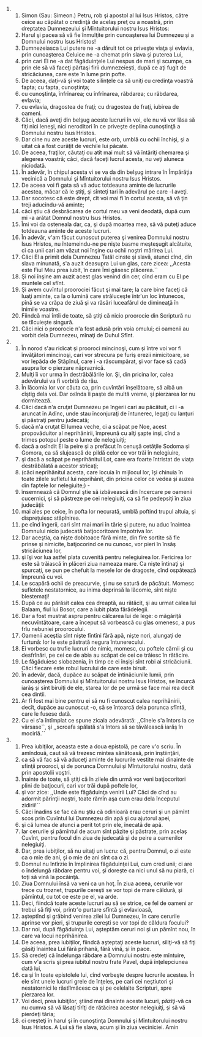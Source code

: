 <ol>
  <li>
    <ol>
      <li>Simon (Sau: Simeon.) Petru, rob şi apostol al lui Isus Hristos, către ceice au căpătat o credinţă de acelaş preţ cu a noastră, prin dreptatea Dumnezeului şi Mîntuitorului nostru Isus Hristos:</li>
      <li>Harul şi pacea să vă fie înmulţite prin cunoaşterea lui Dumnezeu şi a Domnului nostru Isus Hristos!</li>
      <li>Dumnezeiasca Lui putere ne -a dăruit tot ce priveşte viaţa şi evlavia, prin cunoaşterea Celuice ne -a chemat prin slava şi puterea Lui,</li>
      <li>prin cari El ne -a dat făgăduinţele Lui nespus de mari şi scumpe, ca prin ele să vă faceţi părtaşi firii dumnezeieşti, după ce aţi fugit de stricăciunea, care este în lume prin pofte.</li>
      <li>De aceea, daţi-vă şi voi toate silinţele ca să uniţi cu credinţa voastră fapta; cu fapta, cunoştinţa;</li>
      <li>cu cunoştinţa, înfrînarea; cu înfrînarea, răbdarea; cu răbdarea, evlavia;</li>
      <li>cu evlavia, dragostea de fraţi; cu dragostea de fraţi, iubirea de oameni.</li>
      <li>Căci, dacă aveţi din belşug aceste lucruri în voi, ele nu vă vor lăsa să fiţi nici leneşi, nici neroditori în ce priveşte deplina cunoştinţă a Domnului nostru Isus Hristos.</li>
      <li>Dar cine nu are aceste lucruri, este orb, umblă cu ochii închişi, şi a uitat că a fost curăţit de vechile lui păcate.</li>
      <li>De aceea, fraţilor, căutaţi cu atît mai mult să vă întăriţi chemarea şi alegerea voastră; căci, dacă faceţi lucrul acesta, nu veţi aluneca niciodată.</li>
      <li>În adevăr, în chipul acesta vi se va da din belşug intrare în Împărăţia vecinică a Domnului şi Mîntuitorului nostru Isus Hristos.</li>
      <li>De aceea voi fi gata să vă aduc totdeauna aminte de lucrurile acestea, măcar că le ştiţi, şi sînteţi tari în adevărul pe care -l aveţi.</li>
      <li>Dar socotesc că este drept, cît voi mai fi în cortul acesta, să vă ţin treji aducîndu-vă aminte;</li>
      <li>căci ştiu că desbrăcarea de cortul meu va veni deodată, după cum mi -a arătat Domnul nostru Isus Hristos.</li>
      <li>Îmi voi da osteneala dar, ca, şi după moartea mea, să vă puteţi aduce totdeauna aminte de aceste lucruri.</li>
      <li>În adevăr, v'am făcut cunoscut puterea şi venirea Domnului nostru Isus Hristos, nu întemeindu-ne pe nişte basme meşteşugit alcătuite, ci ca unii cari am văzut noi înşine cu ochii noştri mărirea Lui.</li>
      <li>Căci El a primit dela Dumnezeu Tatăl cinste şi slavă, atunci cînd, din slava minunată, s'a auzit deasupra Lui un glas, care zicea: ,,Acesta este Fiul Meu prea iubit, în care Îmi găsesc plăcerea.``</li>
      <li>Şi noi înşine am auzit acest glas venind din cer, cînd eram cu El pe muntele cel sfînt.</li>
      <li>Şi avem cuvîntul proorociei făcut şi mai tare; la care bine faceţi că luaţi aminte, ca la o lumină care străluceşte într'un loc întunecos, pînă se va crăpa de ziuă şi va răsări luceafărul de dimineaţă în inimile voastre.</li>
      <li>Fiindcă mai întîi de toate, să ştiţi că nicio proorocie din Scriptură nu se tîlcuieşte singură.</li>
      <li>Căci nici o proorocie n'a fost adusă prin voia omului; ci oamenii au vorbit dela Dumnezeu, mînaţi de Duhul Sfînt.</li>
    </ol>
  </li>
  <li>
    <ol>
      <li>În norod s'au ridicat şi prooroci mincinoşi, cum şi între voi vor fi învăţători mincinoşi, cari vor strecura pe furiş erezii nimicitoare, se vor lepăda de Stăpînul, care i -a răscumpărat, şi vor face să cadă asupra lor o pierzare năpraznică.</li>
      <li>Mulţi îi vor urma în destrăbălările lor. Şi, din pricina lor, calea adevărului va fi vorbită de rău.</li>
      <li>În lăcomia lor vor căuta ca, prin cuvîntări înşelătoare, să aibă un cîştig dela voi. Dar osînda îi paşte de multă vreme, şi pierzarea lor nu dormitează.</li>
      <li>Căci dacă n'a cruţat Dumnezeu pe îngerii cari au păcătuit, ci i -a aruncat în Adînc, unde stau înconjuraţi de întunerec, legaţi cu lanţuri şi păstraţi pentru judecată;</li>
      <li>dacă n'a cruţat El lumea veche, ci a scăpat pe Noe, acest propovăduitor al neprihănirii, împreună cu alţi şapte inşi, cînd a trimes potopul peste o lume de nelegiuiţi;</li>
      <li>dacă a osîndit El la peire şi a prefăcut în cenuşă cetăţile Sodoma şi Gomora, ca să slujească de pildă celor ce vor trăi în nelegiuire,</li>
      <li>şi dacă a scăpat pe neprihănitul Lot, care era foarte întristat de viaţa destrăbălată a acestor stricaţi;</li>
      <li>(căci neprihănitul acesta, care locuia în mijlocul lor, îşi chinuia în toate zilele sufletul lui neprihănit, din pricina celor ce vedea şi auzea din faptele lor nelegiuite;) -</li>
      <li>însemnează că Domnul ştie să izbăvească din încercare pe oamenii cucernici, şi să păstreze pe cei nelegiuiţi, ca să fie pedepsiţi în ziua judecăţii:</li>
      <li>mai ales pe ceice, în pofta lor necurată, umblă poftind trupul altuia, şi dispreţuiesc stăpînirea.</li>
      <li>pe cînd îngerii, cari sînt mai mari în tărie şi putere, nu aduc înaintea Domnului nicio judecată batjocoritoare împotriva lor.</li>
      <li>Dar aceştia, ca nişte dobitoace fără minte, din fire sortite să fie prinse şi nimicite, batjocorind ce nu cunosc, vor pieri în însăş stricăciunea lor,</li>
      <li>şi îşi vor lua astfel plata cuvenită pentru nelegiuirea lor. Fericirea lor este să trăiască în plăceri ziua nameaza mare. Ca nişte întinaţi şi spurcaţi, se pun pe chefuit la mesele lor de dragoste, cînd ospătează împreună cu voi.</li>
      <li>Le scapără ochii de preacurvie, şi nu se satură de păcătuit. Momesc sufletele nestatornice, au inima deprinsă la lăcomie, sînt nişte blestemaţi!</li>
      <li>După ce au părăsit calea cea dreaptă, au rătăcit, şi au urmat calea lui Balaam, fiul lui Bosor, care a iubit plata fărădelegii.</li>
      <li>Dar a fost mustrat aspru pentru călcarea lui de lege: o măgăriţă necuvîntătoare, care a început să vorbească cu glas omenesc, a pus frîu nebuniei proorocului.</li>
      <li>Oamenii aceştia sînt nişte fîntîni fără apă, nişte nori, alungaţi de furtună: lor le este păstrată negura întunerecului.</li>
      <li>Ei vorbesc cu trufie lucruri de nimic, momesc, cu poftele cărnii şi cu desfrînări, pe cei ce de abia au scăpat de cei ce trăiesc în rătăcire.</li>
      <li>Le făgăduiesc slobozenia, în timp ce ei înşişi sînt robi ai stricăciunii. Căci fiecare este robul lucrului de care este biruit.</li>
      <li>În adevăr, dacă, dupăce au scăpat de întinăciunile lumii, prin cunoaşterea Domnului şi Mîntuitorului nostru Isus Hristos, se încurcă iarăş şi sînt biruiţi de ele, starea lor de pe urmă se face mai rea decît cea dintîi.</li>
      <li>Ar fi fost mai bine pentru ei să nu fi cunoscut calea neprihănirii, decît, dupăce au cunoscut -o, să se întoarcă dela porunca sfîntă, care le fusese dată.</li>
      <li>Cu ei s'a întîmplat ce spune zicala adevărată: ,,Cînele s'a întors la ce vărsase``, şi ,,scroafa spălată s'a întors să se tăvălească iarăş în mocirlă.``</li>
    </ol>
  </li>
  <li>
    <ol>
      <li>Prea iubiţilor, aceasta este a doua epistolă, pe care v'o scriu. În amîndouă, caut să vă trezesc mintea sănătoasă, prin înştiinţări,</li>
      <li>ca să vă fac să vă aduceţi aminte de lucrurile vestite mai dinainte de sfinţii prooroci, şi de porunca Domnului şi Mîntuitorului nostru, dată prin apostolii voştri.</li>
      <li>Înainte de toate, să ştiţi că în zilele din urmă vor veni batjocoritori plini de batjocuri, cari vor trăi după poftele lor,</li>
      <li>şi vor zice: ,,Unde este făgăduinţa venirii Lui? Căci de cînd au adormit părinţii noştri, toate rămîn aşa cum erau dela începutul zidirii!``</li>
      <li>Căci înadins se fac că nu ştiu că odinioară erau ceruri şi un pămînt scos prin Cuvîntul lui Dumnezeu din apă şi cu ajutorul apei,</li>
      <li>şi că lumea de atunci a perit tot prin ele, înecată de apă.</li>
      <li>Iar cerurile şi pămîntul de acum sînt păzite şi păstrate, prin acelaş Cuvînt, pentru focul din ziua de judecată şi de peire a oamenilor nelegiuiţi.</li>
      <li>Dar, prea iubiţilor, să nu uitaţi un lucru: că, pentru Domnul, o zi este ca o mie de ani, şi o mie de ani sînt ca o zi.</li>
      <li>Domnul nu întîrzie în împlinirea făgăduinţei Lui, cum cred unii; ci are o îndelungă răbdare pentru voi, şi doreşte ca nici unul să nu piară, ci toţi să vină la pocăinţă.</li>
      <li>Ziua Domnului însă va veni ca un hoţ. În ziua aceea, cerurile vor trece cu troznet, trupurile cereşti se vor topi de mare căldură, şi pămîntul, cu tot ce este pe el, va arde.</li>
      <li>Deci, fiindcă toate aceste lucruri au să se strice, ce fel de oameni ar trebui să fiţi voi, printr'o purtare sfîntă şi evlavioasă,</li>
      <li>aşteptînd şi grăbind venirea zilei lui Dumnezeu, în care cerurile aprinse vor pieri, şi trupurile cereşti se vor topi de căldura focului?</li>
      <li>Dar noi, după făgăduinţa Lui, aşteptăm ceruri noi şi un pămînt nou, în care va locui neprihănirea.</li>
      <li>De aceea, prea iubiţilor, fiindcă aşteptaţi aceste lucruri, siliţi-vă să fiţi găsiţi înaintea Lui fără prihană, fără vină, şi în pace.</li>
      <li>Să credeţi că îndelunga răbdare a Domnului nostru este mîntuire, cum v'a scris şi prea iubitul nostru frate Pavel, după înţelepciunea dată lui,</li>
      <li>ca şi în toate epistolele lui, cînd vorbeşte despre lucrurile acestea. În ele sînt unele lucruri grele de înţeles, pe cari cei neştiutori şi nestatornici le răstîlmăcesc ca şi pe celelalte Scripturi, spre pierzarea lor.</li>
      <li>Voi deci, prea iubiţilor, ştiind mai dinainte aceste lucuri, păziţi-vă ca nu cumva să vă lăsaţi tîrîţi de rătăcirea acestor nelegiuiţi, şi să vă pierdeţi tăria;</li>
      <li>ci creşteţi în harul şi în cunoştinţa Domnului şi Mîntuitorului nostru Isus Hristos. A Lui să fie slava, acum şi în ziua veciniciei. Amin</li>
    </ol>
  </li>
</ol>
